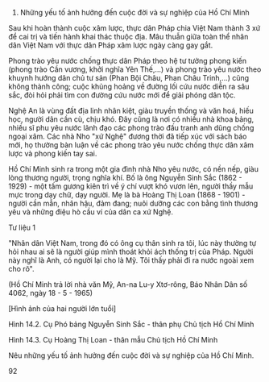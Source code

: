 1. Những yếu tố ảnh hưởng đến cuộc đời và sự nghiệp của Hồ Chí Minh

Sau khi hoàn thành cuộc xâm lược, thực dân Pháp chia Việt Nam thành 3 xứ để cai trị và tiến hành khai thác thuộc địa. Mâu thuẫn giữa toàn thể nhân dân Việt Nam với thực dân Pháp xâm lược ngày càng gay gắt.

Phong trào yêu nước chống thực dân Pháp theo hệ tư tưởng phong kiến (phong trào Cần vương, khởi nghĩa Yên Thế,...) và phong trào yêu nước theo khuynh hướng dân chủ tư sản (Phan Bội Châu, Phan Châu Trinh,...) cũng không thành công; cuộc khủng hoảng về đường lối cứu nước diễn ra sâu sắc, đòi hỏi phải tìm con đường cứu nước mới để giải phóng dân tộc.

Nghệ An là vùng đất địa linh nhân kiệt, giàu truyền thống và văn hoá, hiếu học, người dân cần cù, chịu khó. Đây cũng là nơi có nhiều nhà khoa bảng, nhiều sĩ phu yêu nước lãnh đạo các phong trào đấu tranh anh dũng chống ngoại xâm. Các nhà Nho "xứ Nghệ" đương thời đã tiếp xúc với sách báo mới, họ thường bàn luận về các phong trào yêu nước chống thực dân xâm lược và phong kiến tay sai.

Hồ Chí Minh sinh ra trong một gia đình nhà Nho yêu nước, có nền nếp, giàu lòng thương người, trọng nghĩa khí. Bố là ông Nguyễn Sinh Sắc (1862 - 1929) - một tấm gương kiên trì về ý chí vượt khó vươn lên, người thầy mẫu mực trong dạy chữ, dạy người. Mẹ là bà Hoàng Thị Loan (1868 - 1901) - người cần mẫn, nhân hậu, đảm đang; nuôi dưỡng các con bằng tình thương yêu và những điệu hò cầu ví của dân ca xứ Nghệ.

Tư liệu 1

"Nhân dân Việt Nam, trong đó có ông cụ thân sinh ra tôi, lúc này thường tự hỏi nhau ai sẽ là người giúp mình thoát khỏi ách thống trị của Pháp. Người này nghĩ là Anh, có người lại cho là Mỹ. Tôi thấy phải đi ra nước ngoài xem cho rõ".

(Hồ Chí Minh trả lời nhà văn Mỹ, An-na Lu-y Xtơ-rông, Báo Nhân Dân số 4062, ngày 18 - 5 - 1965)

[Hình ảnh của hai người lớn tuổi]

Hình 14.2. Cụ Phó bảng Nguyễn Sinh Sắc - thân phụ Chủ tịch Hồ Chí Minh

Hình 14.3. Cụ Hoàng Thị Loan - thân mẫu Chủ tịch Hồ Chí Minh

Nêu những yếu tố ảnh hưởng đến cuộc đời và sự nghiệp của Hồ Chí Minh.

92